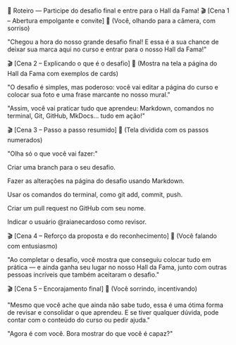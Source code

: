 🎥 Roteiro — Participe do desafio final e entre para o Hall da Fama!
🎬 [Cena 1 – Abertura empolgante e convite]
📸 (Você, olhando para a câmera, com sorriso)

"Chegou a hora do nosso grande desafio final! E essa é a sua chance de deixar sua marca aqui no curso e entrar para o nosso Hall da Fama!"

🎬 [Cena 2 – Explicando o que é o desafio]
📸 (Mostra na tela a página do Hall da Fama com exemplos de cards)

"O desafio é simples, mas poderoso: você vai editar a página do curso e colocar sua foto e uma frase marcante no nosso mural."

"Assim, você vai praticar tudo que aprendeu: Markdown, comandos no terminal, Git, GitHub, MkDocs… tudo em ação!"

🎬 [Cena 3 – Passo a passo resumido]
📸 (Tela dividida com os passos numerados)

"Olha só o que você vai fazer:"

Criar uma branch para o seu desafio.

Fazer as alterações na página do desafio usando Markdown.

Usar os comandos do terminal, como git add, commit, push.

Criar um pull request no GitHub com seu nome.

Indicar o usuário @raianecardoso como revisor.

🎬 [Cena 4 – Reforço da proposta e do reconhecimento]
📸 (Você falando com entusiasmo)

"Ao completar o desafio, você mostra que conseguiu colocar tudo em prática — e ainda ganha seu lugar no nosso Hall da Fama, junto com outras pessoas incríveis que também aceitaram o desafio."

🎬 [Cena 5 – Encorajamento final]
📸 (Você sorrindo, incentivando)

"Mesmo que você ache que ainda não sabe tudo, essa é uma ótima forma de revisar e consolidar o que aprendeu. E se tiver qualquer dúvida, pode contar com o conteúdo do curso ou pedir ajuda."

"Agora é com você. Bora mostrar do que você é capaz?"